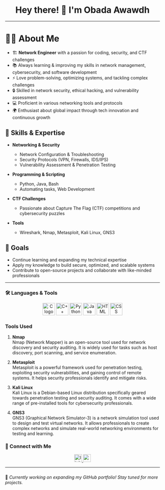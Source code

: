 
<h1 align="center">Hey there! 👋 I'm Obada Awawdh</h1>

---

# 👨‍💻 About Me

- 🏗️ **Network Engineer** with a passion for coding, security, and CTF challenges
- 📚 Always learning & improving my skills in network management, cybersecurity, and software development
- ⚡ Love problem-solving, optimizing systems, and tackling complex challenges
- 🔒 Skilled in network security, ethical hacking, and vulnerability assessment
- 💻 Proficient in various networking tools and protocols
- 🌍 Enthusiast about global impact through tech innovation and continuous growth

## 🚀 Skills & Expertise

- **Networking & Security**  
  - Network Configuration & Troubleshooting  
  - Security Protocols (VPN, Firewalls, IDS/IPS)  
  - Vulnerability Assessment & Penetration Testing

- **Programming & Scripting**  
  - Python, Java, Bash  
  - Automating tasks, Web Development

- **CTF Challenges**  
  - Passionate about Capture The Flag (CTF) competitions and cybersecurity puzzles

- **Tools**  
  - Wireshark, Nmap, Metasploit, Kali Linux, GNS3

## 🌱 Goals

- Continue learning and expanding my technical expertise  
- Apply my knowledge to build secure, optimized, and scalable systems  
- Contribute to open-source projects and collaborate with like-minded professionals


---

### 🛠 Languages & Tools

<div align="center">
  <img src="https://cdn.jsdelivr.net/gh/devicons/devicon/icons/c/c-original.svg" height="40" alt="C logo"  />
  <img src="https://cdn.jsdelivr.net/gh/devicons/devicon/icons/cplusplus/cplusplus-original.svg" height="40" alt="C++ logo"  />
  <img src="https://cdn.jsdelivr.net/gh/devicons/devicon/icons/python/python-original.svg" height="40" alt="Python logo"  />
  <img src="https://cdn.jsdelivr.net/gh/devicons/devicon/icons/java/java-original.svg" height="40" alt="Java logo"  />
  <img src="https://cdn.jsdelivr.net/gh/devicons/devicon/icons/html5/html5-original.svg" height="40" alt="HTML logo"  />
  <img src="https://cdn.jsdelivr.net/gh/devicons/devicon/icons/css3/css3-original.svg" height="40" alt="CSS logo"  />

</div>

  ### Tools Used
  
  1. **Nmap**  
     Nmap (Network Mapper) is an open-source tool used for network discovery and security auditing. It is widely used for tasks such as host discovery, port scanning, and service enumeration.
  
  2. **Metasploit**  
     Metasploit is a powerful framework used for penetration testing, exploiting security vulnerabilities, and gaining control of remote systems. It helps security professionals identify and mitigate risks.
  
  3. **Kali Linux**  
     Kali Linux is a Debian-based Linux distribution specifically geared towards penetration testing and security auditing. It comes with a wide range of pre-installed tools for cybersecurity professionals.
  
  4. **GNS3**  
     GNS3 (Graphical Network Simulator-3) is a network simulation tool used to design and test virtual networks. It allows professionals to create complex networks and simulate real-world networking environments for testing and learning.


### 🔗 Connect with Me

<div align="center">
  <a href="https://www.linkedin.com/in/awawdh/">
    <img src="https://img.shields.io/static/v1?message=LinkedIn&logo=linkedin&label=&color=0077B5&logoColor=white&labelColor=&style=for-the-badge" height="25" alt="linkedin logo"  />
  </a>
  <a href="mailto:obadaawawdh@gmail.com">
    <img src="https://img.shields.io/static/v1?message=Gmail&logo=gmail&label=&color=FF5733&logoColor=white&labelColor=&style=for-the-badge" height="25" alt="gmail logo" />
</a>

</div>

---

###
🚀 *Currently working on expanding my GitHub portfolio! Stay tuned for more projects.*
